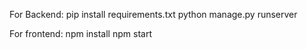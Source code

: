 For Backend:
pip install requirements.txt
python manage.py runserver

For frontend:
npm install
npm start

